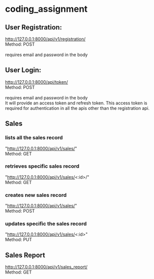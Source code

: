 # coding_assignment

## User Registration:
http://127.0.0.1:8000/api/v1/registration/
<br>
Method: POST  
<br>
requires email and password in the body

## User Login:
http://127.0.0.1:8000/api/token/
<br>
Method: POST  
<br>
requires email and password in the body
<br>
It will provide an access token and refresh token. This access token is required for authentication in all the apis other than the registration api.

## Sales
### lists all the sales record
 "http://127.0.0.1:8000/api/v1/sales/"
 <br>
 Method: GET

### retrieves specific sales record
 "http://127.0.0.1:8000/api/v1/sales/<:id>/"
 <br>
 Method: GET
 
### creates new sales record
 "http://127.0.0.1:8000/api/v1/sales/"
 <br>
 Method: POST
 
### updates specific the sales record
 "http://127.0.0.1:8000/api/v1/sales/<:id>"
 <br>
 Method: PUT
 
## Sales Report
http://127.0.0.1:8000/api/v1/sales_report/
<br>
Method: GET
